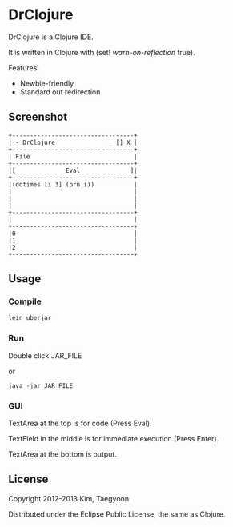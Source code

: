 # DrClojure

DrClojure is a Clojure IDE.

It is written in Clojure with (set! *warn-on-reflection* true).

Features: 

* Newbie-friendly
* Standard out redirection

## Screenshot
```
+----------------------------------+
| - DrClojure               _ [] X |
+----------------------------------+
| File                             |
+----------------------------------+
|[              Eval              ]|
+----------------------------------+
|(dotimes [i 3] (prn i))           |
|                                  |
|                                  |
|                                  |
+----------------------------------+
|                                  |
+----------------------------------+
|0                                 |
|1                                 |
|2                                 |
+----------------------------------+
```

## Usage

### Compile
```
lein uberjar
```

### Run

Double click JAR_FILE

or
```
java -jar JAR_FILE
```

### GUI

TextArea at the top is for code (Press Eval).

TextField in the middle is for immediate execution (Press Enter).

TextArea at the bottom is output.

## License

Copyright 2012-2013 Kim, Taegyoon

Distributed under the Eclipse Public License, the same as Clojure.

